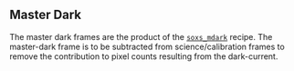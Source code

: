 ## Master Dark

The master dark frames are the product of the [`soxs_mdark`](#soxspipe.recipes.soxs_mdark) recipe. The master-dark frame is to be subtracted from science/calibration frames to remove the contribution to pixel counts resulting from the dark-current.

